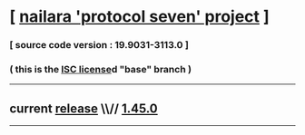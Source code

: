 
# [ [nailara 'protocol seven' project](http://src.nailara.net/) ]

### [ source code version : 19.9031-3113.0 ]

### ( this is the [ISC license](license)d "base" branch )
---
## current [release](https://github.com/anotherlink/nailara/releases) \\\\// [1.45.0](https://github.com/anotherlink/nailara/releases/tag/1.45.0)
---
